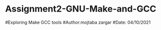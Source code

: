 # Assignment2-GNU-Make-and-GCC

 #Exploring Make GCC tools
 #Author:mojtaba zargar
 #Date: 04/10/2021


